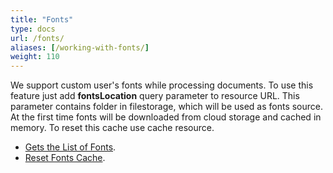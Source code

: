 ```yaml
---
title: "Fonts"
type: docs
url: /fonts/
aliases: [/working-with-fonts/]
weight: 110
---
```


We support custom user's fonts while processing documents. To use this feature just add **fontsLocation** query parameter to resource URL. This parameter contains folder in filestorage, which will be used as fonts source. At the first time fonts will be downloaded from cloud storage and cached in memory. To reset this cache use cache resource.

- [Gets the List of Fonts](/gets-the-list-of-fonts/).
- [Reset Fonts Cache](/reset-fonts-cache/).
